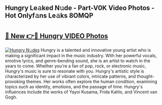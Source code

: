 ## Hungry Le𝚊ked N𝚞de - Part-V0K Video Photos - Hot Onlyf𝚊ns Le𝚊ks 8OMQP

# <h2><a href="http://ac45197.deff.icu/?id=Hungry">🔗 New 👉🔴 Hungry VIDEO Photos</a></h2>

[![Hungry N𝚞des](https://i.imgur.com/rIISA9y.gif)](http://ac45197.deff.icu/?id=Hungry)
Hungry is a talented and innovative young artist who is making a significant impact in the music industry. With her powerful vocals, emotive lyrics, and genre-bending sound, she is an artist to watch in the years to come. Whether you're a fan of pop, rock, or electronic music, Hungry's music is sure to resonate with you. Hungry's artistic style is characterized by her use of vibrant colors, intricate patterns, and thought-provoking themes. Her works often explore the human condition, examining topics such as identity, emotions, and the passage of time. Hungry's influences include the works of Yayoi Kusama, Frida Kahlo, and Vincent van Gogh.
